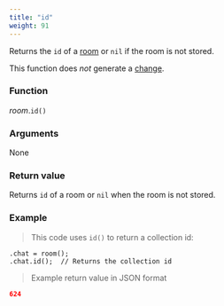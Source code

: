 ```yaml
---
title: "id"
weight: 91
---
```


Returns the `id` of a [room](..) or `nil` if the room is not stored.

This function does *not* generate a [change](../../../overview/changes).

### Function

*room*.`id()`

### Arguments

None

### Return value

Returns `id` of a room or `nil` when the room is not stored.

### Example

> This code uses `id()` to return a collection id:

```thingsdb,should_pass
.chat = room();
.chat.id();  // Returns the collection id
```

> Example return value in JSON format

```json
624
```
